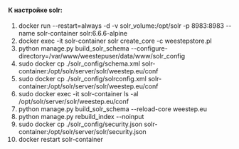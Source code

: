 #### К настройке solr:

1. docker run --restart=always -d -v solr_volume:/opt/solr -p 8983:8983 --name solr-container solr:6.6.6-alpine
2. docker exec -it solr-container solr create_core -c weestepstore.pl
3. python manage.py build_solr_schema --configure-directory=/var/www/weestepuser/data/www/solr_config
4. sudo docker cp ./solr_config/schema.xml solr-container:/opt/solr/server/solr/weestep.eu/conf
5. sudo docker cp ./solr_config/solrconfig.xml solr-container:/opt/solr/server/solr/weestep.eu/conf
6. sudo docker exec -it solr-container ls -al /opt/solr/server/solr/weestep.eu/conf
7. python manage.py build_solr_schema --reload-core weestep.eu
8. python manage.py rebuild_index --noinput
9. sudo docker cp ./solr_config/security.json solr-container:/opt/solr/server/solr/security.json
10. docker restart solr-container